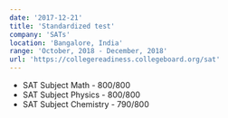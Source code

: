 ```yaml
---
date: '2017-12-21'
title: 'Standardized test'
company: 'SATs'
location: 'Bangalore, India'
range: 'October, 2018 - December, 2018'
url: 'https://collegereadiness.collegeboard.org/sat'
---
```


- SAT Subject Math - 800/800
- SAT Subject Physics - 800/800
- SAT Subject Chemistry - 790/800
